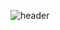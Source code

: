 ![header](https://capsule-render.vercel.app/api?type=waving&color=random&height=300&section=header&text=JungMin%20Park&fontSize=90)
